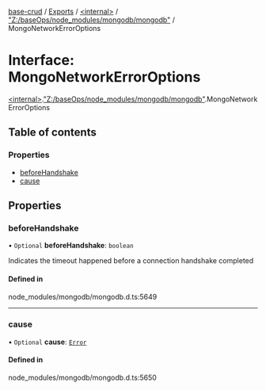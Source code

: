 [base-crud](../README.md) / [Exports](../modules.md) / [\<internal\>](../modules/internal_.md) / ["Z:/baseOps/node\_modules/mongodb/mongodb"](../modules/internal_._Z__baseOps_node_modules_mongodb_mongodb_.md) / MongoNetworkErrorOptions

# Interface: MongoNetworkErrorOptions

[\<internal\>](../modules/internal_.md).["Z:/baseOps/node\_modules/mongodb/mongodb"](../modules/internal_._Z__baseOps_node_modules_mongodb_mongodb_.md).MongoNetworkErrorOptions

## Table of contents

### Properties

- [beforeHandshake](internal_._Z__baseOps_node_modules_mongodb_mongodb_.MongoNetworkErrorOptions.md#beforehandshake)
- [cause](internal_._Z__baseOps_node_modules_mongodb_mongodb_.MongoNetworkErrorOptions.md#cause)

## Properties

### beforeHandshake

• `Optional` **beforeHandshake**: `boolean`

Indicates the timeout happened before a connection handshake completed

#### Defined in

node_modules/mongodb/mongodb.d.ts:5649

___

### cause

• `Optional` **cause**: [`Error`](internal_.Error.md)

#### Defined in

node_modules/mongodb/mongodb.d.ts:5650
